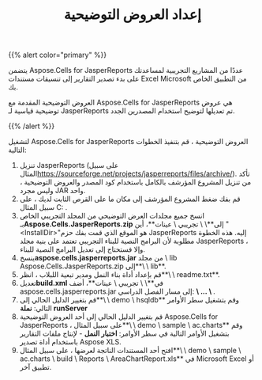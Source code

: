 ﻿---
title: إعداد العروض التوضيحية
type: docs
weight: 40
url: /ar/jasperreports/demos-setup/
---
{{% alert color="primary" %}}

يتضمن Aspose.Cells for JasperReports عددًا من المشاريع التجريبية لمساعدتك على بدء تصدير التقارير إلى تنسيقات مستندات Excel Microsoft من التطبيق الخاص بك.

العروض التوضيحية المقدمة مع Aspose.Cells for JasperReports هي عروض توضيحية قياسية لـ JasperReports تم تعديلها لتوضيح استخدام المصدرين الجدد.

{{% /alert %}}

لتشغيل Aspose.Cells for JasperReports العروض التوضيحية ، قم بتنفيذ الخطوات التالية:

1.  تنزيل JasperReports (على سبيل المثال<https://sourceforge.net/projects/jasperreports/files/archive/>). تأكد من تنزيل المشروع المؤرشف بالكامل باستخدام كود المصدر والعروض التوضيحية ، وليس مجرد JAR واحد.
1. قم بفك ضغط المشروع المؤرشف إلى مكان ما على القرص الثابت لديك ، على سبيل المثال C: \.
1.  انسخ جميع مجلدات العرض التوضيحي من المجلد التجريبي الخاص بـ**Aspose.Cells.JasperReports.zip** إلى**\ <InstallDir> \ تجريبي \ عينات**، أين "\<InstallDir>"هو الموقع الذي قمت بفك حزم JasperReports إليه. هذه الخطوة مطلوبة لأن البرامج النصية للبناء التجريبي تعتمد على بنية مجلد JasperReports ، وإلا فستحتاج إلى تعديل البرامج النصية للبناء.
1.  ينسخ**aspose.cells.jasperreports.jar** من مجلد \ lib Aspose.Cells.JasperReports.zip إلى**\ <InstallDir> \ lib**.
1.  قم بإعداد أداة بناء النمل ومدير تبعية اللبلاب ، انظر**\ <InstallDir> \ readme.txt**.
1.  تعديل**build.xml** في**\ <InstallDir> \ تجريبي \ عينات**، أضف aspose.cells.jasperreports.jar إلى مسار الفصل الدراسي:
   **\ <path id = "project-classpath"> ... \ <pathelement location = "../../ lib / aspose.cells.jasperreports.jar" /> </path>**.
1.  قم بتغيير الدليل الحالي إلى**\ <InstallDir> \ demo \ hsqldb** وقم بتشغيل سطر الأوامر التالي:
   **نملة runServer**
1.  قم بتغيير الدليل الحالي إلى أحد العروض التوضيحية Aspose.Cells for JasperReports ، على سبيل المثال**\ <InstallDir> \ demo \ sample \ ac.charts** وقم بتشغيل الأوامر التالية في سطر الأوامر:
   **اختبار النمل** - لإنتاج ملفات التقارير باستخدام أداة تصدير Aspose XLS.
1.  افتح أحد المستندات الناتجة لعرضها ، على سبيل المثال**\ <InstallDir> \ demo \ sample \ ac.charts \ build \ Reports \ AreaChartReport.xls** في Microsoft Excel أو تطبيق آخر.

